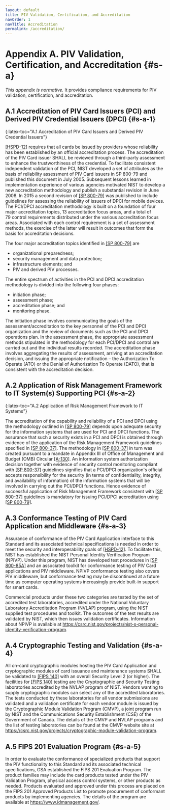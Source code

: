 ```yaml
---
layout: default
title: PIV Validation, Certification, and Accreditation
navOrder: 1
navTitle: Accreditation
permalink: /accreditation/
---
```

# Appendix A. PIV Validation, Certification, and Accreditation {#s-a}

_This appendix is normative._ It provides compliance requirements for PIV validation, certification, and accreditation.

## A.1 Accreditation of PIV Card Issuers (PCI) and Derived PIV Credential Issuers (DPCI) {#s-a-1}
{:latex-toc="A.1 Accreditation of PIV Card Issuers and Derived PIV Credential Issuers"}

[[HSPD-12]](references.md#ref-HSPD-12) requires that all cards be issued by providers whose reliability has been established by an
official accreditation process. The accreditation of the PIV Card issuer SHALL be reviewed through a third-party assessment to enhance the trustworthiness of the credential. To facilitate consistent independent
validation of the PCI, NIST developed a set of attributes as the basis of reliability assessment of PIV Card
issuers in SP 800-79 and published this document in July 2005. Subsequent lessons learned in
implementation experience of various agencies 
motivated NIST to develop a new accreditation
methodology and publish a substantial revision in June 2008. In 2015 a second revision of [[SP 800-79]](references.md#ref-SP-800-79) was published to include guidelines for assessing the reliability of issuers of DPCI for mobile devices. The PCI/DPCI
accreditation methodology is built on a foundation of four major accreditation topics, 13&nbsp;accreditation
focus areas, and a total of 79&nbsp;control requirements distributed under the various accreditation focus areas.
Associated with each control requirement is a set of assessment methods, the exercise of the latter will
result in outcomes that form the basis for accreditation decisions.

The four major accreditation topics identified in [[SP 800-79]](references.md#ref-SP-800-79) are

- organizational preparedness;
- security management and data protection;
- infrastructure elements; and
- PIV and derived PIV processes.

The entire spectrum of activities in the PCI and DPCI accreditation methodology is divided into the following four
phases:

- initiation phase;
- assessment phase;
- accreditation phase; and
- monitoring phase.

The initiation phase involves communicating the goals of the assessment/accreditation to the key
personnel of the PCI and DPCI organization and the review of documents such as the PCI and DPCI operations plan. In the
assessment phase, the appropriate assessment methods stipulated in the methodology for each PCI/DPCI and control
are carried out and the individual results recorded. The accreditation phase involves aggregating the
results of assessment, arriving at an accreditation decision, and issuing the appropriate notification – the
Authorization To Operate (ATO) or the Denial of Authorization To Operate (DATO), that is consistent with
the accreditation decision.

## A.2 Application of Risk Management Framework to IT System(s) Supporting PCI {#s-a-2}
{:latex-toc="A.2 Application of Risk Management Framework to IT Systems"}

The accreditation of the capability and reliability of a PCI and DPCI using the methodology outlined in [[SP 800-79]](references.md#ref-SP-800-79) depends upon adequate security for the information systems that are used for PCI and DPCI functions. The
assurance that such a security exists in a PCI and DPCI is obtained through evidence of the application of the Risk
Management Framework guidelines specified in [[SP 800-37]](references.md#ref-SP-800-37). The methodology in [[SP 800-37]](references.md#ref-SP-800-37) in turn
was created pursuant to a mandate in Appendix III of Office of Management and Budget (OMB) Circular
[[A-130]](references.md#ref-A-130). An information system authorization decision together with evidence of security control
monitoring compliant with [[SP 800-37]](references.md#ref-SP-800-37) guidelines signifies that a PCI/DPCI organization's official accepts
responsibility for the security (in terms of confidentiality, integrity, and availability of information) of the
information systems that will be involved in carrying out the PCI/DPCI functions. Hence evidence of
successful application of Risk Management Framework consistent with [[SP 800-37]](references.md#ref-SP-800-37) guidelines is
mandatory for issuing PCI/DPCI accreditation using [[SP 800-79]](references.md#ref-SP-800-79). 

## A.3 Conformance Testing of PIV Card Application and Middleware {#s-a-3}

Assurance of conformance of the PIV Card Application interface to this Standard
and its associated technical specifications is needed in order to meet the security and interoperability
goals of [[HSPD-12]](references.md#ref-HSPD-12). To facilitate this, NIST has established the NIST Personal Identity Verification
Program (NPIVP). Under this program, NIST has developed test procedures in [[SP 800-85A]](references.md#ref-SP-800-85A) and an associated toolkit
for conformance testing of PIV Card applications and PIV middleware. NPIVP conformance testing also covers PIV middleware, but conformance testing may be discontinued at a future time as computer operating systems increasingly provide built-in support for smart cards.

Commercial products under these two categories are tested by the set of accredited test laboratories, accredited under
the National Voluntary Laboratory Accreditation Program (NVLAP) program, using the NIST supplied
test procedures and toolkit. The outcomes of the test results are validated by NIST, which then issues
validation certificates. Information about NPIVP is available at
<https://csrc.nist.gov/projects/nist-s-personal-identity-verification-program>.

## A.4 Cryptographic Testing and Validation {#s-a-4}

All on-card cryptographic modules hosting the PIV Card Application and cryptographic modules of card
issuance and maintenance systems SHALL be validated to [[FIPS 140]](references.md#ref-FIPS140) with an overall Security Level 2 (or
higher). The facilities for [[FIPS 140]](references.md#ref-FIPS140) testing are the Cryptographic and Security Testing laboratories
accredited by the NVLAP program of NIST. Vendors wanting to supply cryptographic modules can
select any of the accredited laboratories. The tests conducted by these laboratories for all vendor
submissions are validated and a validation certificate for each vendor module is issued by the
Cryptographic Module Validation Program (CMVP), a joint program run by NIST and the
Communications Security Establishment (CSE) of the Government of Canada. The details of the CMVP
and NVLAP programs and the list of testing laboratories can be found at the CMVP website site at
<https://csrc.nist.gov/projects/cryptographic-module-validation-program>.

## A.5 FIPS 201 Evaluation Program {#s-a-5}

In order to evaluate the conformance of specialized products that support the PIV functionality to
this Standard and its associated technical specifications, GSA
established the FIPS 201 Evaluation Program. The product families may include
the card products tested under the PIV Validation Program, physical access control systems, or other products as needed. Products evaluated and
approved under this process are placed on the FIPS 201 Approved Products List to promote procurement
of conformant products by implementing agencies. The details of the program are available at
<https://www.idmanagement.gov/>.
